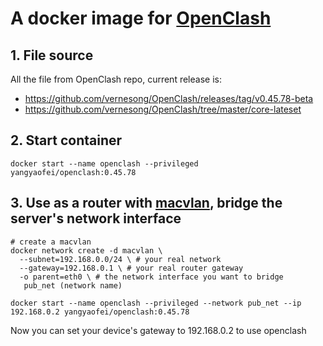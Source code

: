 # A docker image for [OpenClash](https://github.com/vernesong/OpenClash)

## 1. File source

All the file from OpenClash repo, current release is: 

- https://github.com/vernesong/OpenClash/releases/tag/v0.45.78-beta
- https://github.com/vernesong/OpenClash/tree/master/core-lateset


## 2. Start container

```
docker start --name openclash --privileged yangyaofei/openclash:0.45.78
```

## 3. Use as a router with [macvlan](https://docs.docker.com/network/macvlan/), bridge the server's network interface

```
# create a macvlan
docker network create -d macvlan \
  --subnet=192.168.0.0/24 \ # your real network
  --gateway=192.168.0.1 \ # your real router gateway
  -o parent=eth0 \ # the network interface you want to bridge
   pub_net (network name)

docker start --name openclash --privileged --network pub_net --ip 192.168.0.2 yangyaofei/openclash:0.45.78
```

Now you can set your device's gateway to 192.168.0.2 to use openclash
